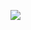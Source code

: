 ![](https://media.githubusercontent.com/media/dyzz/dyzz.github.io/master/images/ButtonPressedToggle.png)